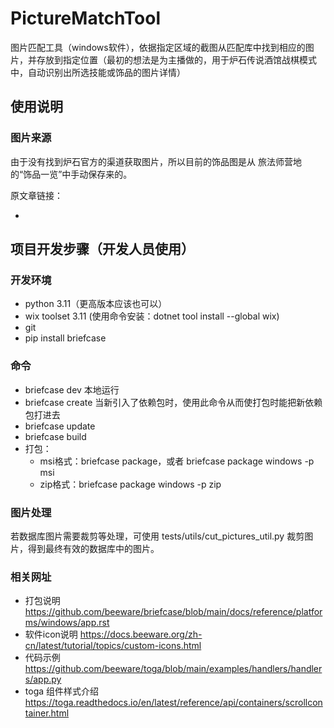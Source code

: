 # PictureMatchTool
图片匹配工具（windows软件），依据指定区域的截图从匹配库中找到相应的图片，并存放到指定位置（最初的想法是为主播做的，用于炉石传说酒馆战棋模式中，自动识别出所选技能或饰品的图片详情）

## 使用说明

### 图片来源
由于没有找到炉石官方的渠道获取图片，所以目前的饰品图是从 旅法师营地 的“饰品一览”中手动保存来的。

原文章链接：
* []()

## 项目开发步骤（开发人员使用）
### 开发环境
* python 3.11（更高版本应该也可以）
* wix toolset 3.11 (使用命令安装：dotnet tool install --global wix)
* git
* pip install briefcase
### 命令
* briefcase dev 本地运行
* briefcase create 当新引入了依赖包时，使用此命令从而使打包时能把新依赖包打进去
* briefcase update
* briefcase build
* 打包：
  - msi格式：briefcase package，或者 briefcase package windows -p msi
  - zip格式：briefcase package windows -p zip

### 图片处理
若数据库图片需要裁剪等处理，可使用 tests/utils/cut_pictures_util.py 裁剪图片，得到最终有效的数据库中的图片。
### 相关网址
* 打包说明
https://github.com/beeware/briefcase/blob/main/docs/reference/platforms/windows/app.rst
* 软件icon说明
https://docs.beeware.org/zh-cn/latest/tutorial/topics/custom-icons.html
* 代码示例
https://github.com/beeware/toga/blob/main/examples/handlers/handlers/app.py
* toga 组件样式介绍
https://toga.readthedocs.io/en/latest/reference/api/containers/scrollcontainer.html